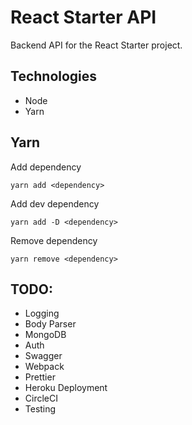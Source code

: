 # React Starter API
Backend API for the React Starter project.

## Technologies

* Node
* Yarn

## Yarn
Add dependency
```
yarn add <dependency>
```

Add dev dependency
```
yarn add -D <dependency>
```

Remove dependency
```
yarn remove <dependency>
```

## TODO:
* Logging
* Body Parser
* MongoDB
* Auth
* Swagger
* Webpack
* Prettier
* Heroku Deployment
* CircleCI
* Testing

